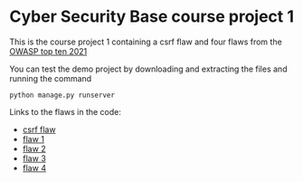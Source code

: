 # Cyber Security Base course project 1

This is the course project 1 containing a csrf flaw and four flaws from the [OWASP top ten 2021](https://owasp.org/www-project-top-ten/)

You can test the demo project by downloading and extracting the files and running the command

``python manage.py runserver``

Links to the flaws in the code:

- [csrf flaw]()
- [flaw 1]()
- [flaw 2]()
- [flaw 3]()
- [flaw 4]()

